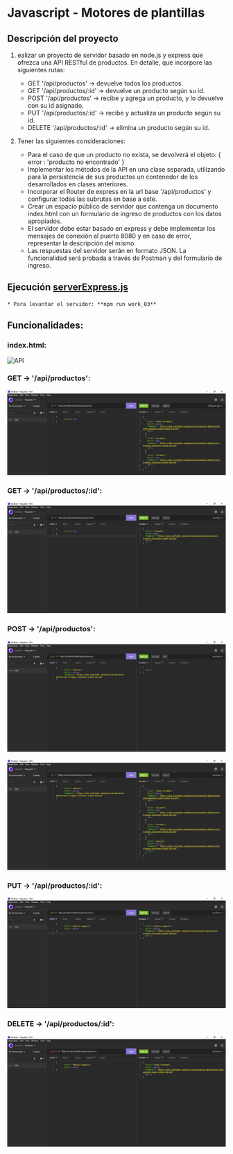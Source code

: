 # Javascript - Motores de plantillas

## Descripción del proyecto

1) ealizar un proyecto de servidor basado en node.js y express que ofrezca una API RESTful de productos. En detalle, que incorpore las siguientes rutas:
    - GET '/api/productos' -> devuelve todos los productos.
    - GET '/api/productos/:id' -> devuelve un producto según su id.
    - POST '/api/productos' -> recibe y agrega un producto, y lo devuelve con su id asignado.
    - PUT '/api/productos/:id' -> recibe y actualiza un producto según su id.
    - DELETE '/api/productos/:id' -> elimina un producto según su id.

2) Tener las siguientes consideraciones:
    - Para el caso de que un producto no exista, se devolverá el objeto:
    { error : 'producto no encontrado' }
    - Implementar los métodos de la API en una clase separada, utilizando para la persistencia de sus productos un contenedor de los desarrollados en clases anteriores.
    - Incorporar el Router de express en la url base '/api/productos' y configurar todas las subrutas en base a este.
    - Crear un espacio público de servidor que contenga un documento index.html con un formulario de ingreso de productos con los datos apropiados.
    - El servidor debe estar basado en express y debe implementar los mensajes de conexión al puerto 8080 y en caso de error, representar la descripción del mismo.
    - Las respuestas del servidor serán en formato JSON. La funcionalidad será probada a través de Postman y del formulario de ingreso.


## Ejecución [serverExpress.js](https://github.com/bluepill5/JavaScript-Dev/blob/master/work_03/serverExpress.js)

    * Para levantar el servidor: **npm run work_03**

## Funcionalidades:
### index.html:
![API](https://user-images.githubusercontent.com/4382527/158040673-6a702be7-e15c-4ea1-8388-8f093aa28af0.gif)

### GET -> '/api/productos':
![get_productos](/work_03/images/get_productos.png)

### GET -> '/api/productos/:id':
![get_productos_id](/work_03/images/get_productos_id.png)

### POST -> '/api/productos':
![post_producto](/work_03/images/post_producto.png)

![post_producto_after](/work_03/images/post_producto_after.png)

### PUT -> '/api/productos/:id':
![put_productos_id](/work_03/images/put_productos_id.png)

### DELETE -> '/api/productos/:id': 
![delete_producto_id](/work_03/images/delete_producto_id.png)





